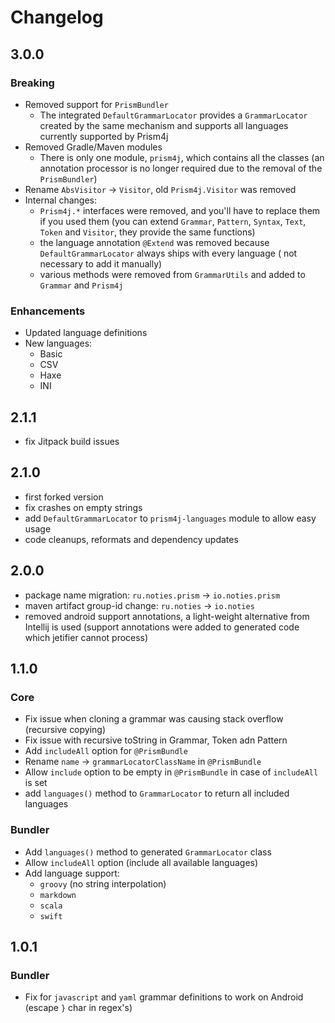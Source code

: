 # Changelog

## 3.0.0

### Breaking

* Removed support for `PrismBundler`
    * The integrated `DefaultGrammarLocator` provides a `GrammarLocator` created by the same mechanism and supports all
      languages currently supported by Prism4j
* Removed Gradle/Maven modules
    * There is only one module, `prism4j`, which contains all the classes (an annotation processor is no longer required
      due to the removal of the `PrismBundler`)
* Rename `AbsVisitor` -> `Visitor`, old `Prism4j.Visitor` was removed
* Internal changes:
    * `Prism4j.*` interfaces were removed, and you'll have to replace them if you used them
      (you can extend `Grammar`, `Pattern`, `Syntax`, `Text`, `Token` and `Visitor`, they provide the same functions)
    * the language annotation `@Extend` was removed because `DefaultGrammarLocator` always ships with every language (
      not necessary to add it manually)
    * various methods were removed from `GrammarUtils` and added to `Grammar` and `Prism4j`

### Enhancements

* Updated language definitions
* New languages:
  * Basic
  * CSV
  * Haxe
  * INI

## 2.1.1

* fix Jitpack build issues

## 2.1.0

* first forked version
* fix crashes on empty strings
* add `DefaultGrammarLocator` to `prism4j-languages` module to allow easy usage
* code cleanups, reformats and dependency updates

## 2.0.0

* package name migration: `ru.noties.prism` -> `io.noties.prism`
* maven artifact group-id change: `ru.noties` -> `io.noties`
* removed android support annotations, a light-weight alternative from Intellij is used (support annotations were added
  to generated code which jetifier cannot process)

## 1.1.0

### Core

* Fix issue when cloning a grammar was causing stack overflow (recursive copying)
* Fix issue with recursive toString in Grammar, Token adn Pattern
* Add `includeAll` option for `@PrismBundle`
* Rename `name` -> `grammarLocatorClassName` in `@PrismBundle`
* Allow `include` option to be empty in `@PrismBundle` in case of `includeAll` is set
* add `languages()` method to `GrammarLocator` to return all included languages

### Bundler

* Add `languages()` method to generated `GrammarLocator` class
* Allow `includeAll` option (include all available languages)
* Add language support:
    * `groovy` (no string interpolation)
    * `markdown`
    * `scala`
    * `swift`

## 1.0.1

### Bundler

* Fix for `javascript` and `yaml` grammar definitions to work on Android (escape `}` char in regex's)